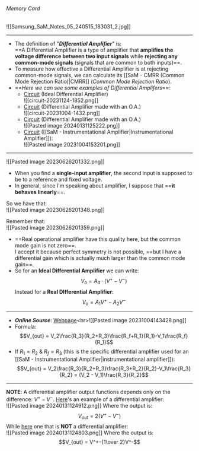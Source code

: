 ###### Memory Card
![[Samsung_SaM_Notes_05_240515_183031_2.jpg]]

---
- The definition of "***Differential Amplifier***" is:<br>==A Differential Amplifier is a type of amplifier that **amplifies the voltage difference between two input signals** while **rejecting any common-mode signals** (signals that are common to both inputs)==.
- To measure how effective a Differential Amplifier is at rejecting common-mode signals, we can calculate its [[SaM - CMRR (Common Mode Rejection Ratio)|CMRR]] (*Common Mode Rejection Ratio*).
- ==*Here we can see some examples of Differential Amplifers*==:
	- [Circuit](https://www.falstad.com/circuit/circuitjs.html?ctz=CQAgjCAMB0l3BWcMBMcUHYMGZIA4UA2ATmIxAUgoqoQFMBaMMAKAENwAWTkNPXzlT4h+YJEyRh48athDYWAJS48wxFCKpqNVKoOq6o0BEpW8UPPEItRb+uYZgmADgKH43vDBodQWAc09MDQsqXB5dFgAPEAxicAxCEGI5MDiQVQ0ANVYYvAgLJOIkC3jMkCyUaN5IVPz5YiSwPB5VfgBxNgBLADsAHQBnAHsAM0GAFwALOkGAQQBbZwAbLpGuugAnQb6AR0GFIA) (Ideal Differential Amplifier)<br>![[circuit-20231124-1852.png]]
	- [Circuit](https://www.falstad.com/circuit/circuitjs.html?ctz=CQAgjCAMB0l3BWcMBMcUHYMGZIA4UA2ATmIxAUgoqoQFMBaMMAKAEMQ09P8RcAWHt25gkTJGHjxw0SnDClShKSNnIpLAO5DwxFDrApukFgCcDe8Ed36qkuGZ0oUgw92eC78R104udAlDqJuaBvoGBXg7mvm58kK7WUSbagXFhvCYASlYiloSullRU-LRBxbIsOXEeIAV+nkGlfOVQlQAOfITuvNjd8YLY5VoDAf2+JgDmAQkBaMPTEbMR88Usi-0Rm6tQLAAefKKc-IR8uMfEIIkgWQAy+5yUyPpE+pJI11kAZg+EQ2AYU5YcAYS7XABqrAOhCQLiBlxcYKsIHBKBYQA) (Differential Amplifier made with an O.A.)<br>![[circuit-20231004-1432.png]]
	- [Circuit](https://www.falstad.com/circuit/circuitjs.html?ctz=CQAgjCAMB0l3BWcMBMcUHYMGZIA4UA2ATmIxAUgoqoQFMBaMMAKAEMQ09P8RcAWHt25gkTJGHjw+seClLE8eeP27ZkUlgHch4Yil1gU3SCwBOh-eGN6DVSXHO6UKQUe4vB9+E66dXugJQfD4WQX5BQd6OFn7uIW42VLiOOkHx4bymAErWIlaEblZUVPy0wSXQCCy58Z4ghf5ewWUgzZXVAA58hB682L0JfBXaQxGDfqYA5oGQghFoIzORc0PYiyUsy4OROxtQLAAefKKc-IR8uGfEbdYg2QAyR5yUyAZEBpJIifcAZs+EdRgDAXLDgDA3H4ANVYx0ISFcoJurkhdyhKBYQA) (Differential Amplifier made with an O.A.)<br>![[Pasted image 20240131125222.png]]
	- [Circuit](https://www.falstad.com/circuit/circuitjs.html?ctz=CQAgjCAMB0l3BWcMBMcUHYMGZIA4UA2ATmIxAUgoqoQFMBaMMAKAENwAWTkbBFECk5U+AvOCRMkYePEGxZpUrOzkBM2ey49mAoVV0hiEkFOSyqnaEuJo4YEqQSFqG+CwBK2oy+K+XVJa0UCEwCJ7e2ITifrzRoSDCgglhLABOgkmG+uC2IW7pmQZ5OZgCBu4ZpRh6SaL57gDukVHeZVAszWDcgjVFveWd3mAo4t06eZBD47m1xYNVWSO8aODLFXCFOfXYq-UbU827BsvHgvgdHGcoQokOgrdjkmDSFlQMMJykeITwhNhfLBgcQfaBfJzwYHgzijcyVXitQyce6GA5DbCI06rVFDZEuJH3G48Q53FxExKccTkknXOp7fgdI70gQYlz7Qqs3gMvFc8pwlgAc1JvOF2DwxI6AAcKVTbtxxLgeNhQoKZbxIDx5bxxSqgA) ([[SaM - Instrumentational Amplifier|Instrumentational Amplifier]]):<br>![[Pasted image 20231004153201.png]]

---

![[Pasted image 20230626201332.png]]
- When you find a **single-input amplifier**, the second input is supposed to be to a reference and fixed voltage.
- In general, since I'm speaking about amplifier, I suppose that ==**it behaves linearly**==. 

So we have that:<br>![[Pasted image 20230626201348.png]]

Remember that:<br>![[Pasted image 20230626201359.png]]
- ==Real operational amplifier have this quality here, but the common mode gain is not zero==.<br>I accept it because perfect symmetry is not possible, ==but I have a differential gain which is actually much larger than the common mode gain==. 
- So for an **Ideal Differential Amplifier** we can write:$$V_o = A_d\cdot(V^+-V^-)$$Instead for a **Real DIfferential Amplifier**:$$V_o = A_1{V^+} - A_2{V^-}$$
---

- ***Online Source***: [Webpage](https://www.electrical4u.com/differential-amplifier/#:~:text=A%20differential%20amplifier%20is%20an,difference%20between%20the%20two%20voltages.&text=From%20the%20formula%20above%2C%20you,the%20output%20voltage%20is%20suppressed.)<br>![[Pasted image 20231004143428.png]]
- Formula: $$V_{out} = V_2\frac{R_3}{R_2+R_3}\frac{R_f+R_1}{R_1}-V_1\frac{R_f}{R_1}$$
- If $R_1=R_2$ & $R_f=R_3$ (this is the specific differential amplifier used for an [[SaM - Instrumentational Amplifier|instrumentational amplifier]]):$$V_{out} = V_2\frac{R_3}{R_2+R_3}\frac{R_3+R_2}{R_2}-V_1\frac{R_3}{R_2} = (V_2 - V_1)\frac{R_3}{R_2}$$
---

**NOTE**: 
A differential amplifier output functions depends only on the difference: $V^+-V^-$.
[Here](https://www.falstad.com/circuit/circuitjs.html?ctz=CQAgjCAMB0l3BWcMBMcUHYMGZIA4UA2ATmIxAUgoqoQFMBaMMAKACcKAWTkTFEQgkK8M-KmHjsBQ3vhAZCeWUqpo4LAIbThKPEoVLdSpWCRMkE+HBAMYV7KWJ742BKTzExyKywDu2kX5BHTlIKWCQXB4EbkjIHnFJDgiogOw8BNl1AHM0jIDOayow-wNePRA8MB0KlD95RWUGwwqwgCUuHj4QTmIdUShBwpsvYugEFg7iMH5sNErCHjniodVBsYnc6f4jSrxVVqgWXJil+IoZuMyS8DBsHRQeZnuro-9n4VTmfNS63IlHj1rACeJxquspCDIvMoYUVmowhwocsQNtoStLDcobtsYCwlpkecPq8TGZTN4rOBoNgaShiDTsJwELSyBAwNSGZyuQyKeokZBAShAcShZkEVI0TiBV1DpipKIqL1hHg5j0+oM5RwVfxOKriLFdV5xVptRd+PropdSTZyZj4BRoI4nFY3O4eIRYFYvVY2V76qalZVVYajlrVQhdPJ5hGVBSpKaY0GgqEsmFcqbCHIM3i3qjYghLqR+AWdvULT09fnLu0o7RI4QBomVsNiOsoONJrW1cIGzr1c2qLGNiwgA)'s an example of a differential amplifier:<br>![[Pasted image 20240131124912.png]]
Where the output is: $$V_{out} = 2(V^+-V^-)$$
While [here](https://www.falstad.com/circuit/circuitjs.html?ctz=CQAgjCAMB0l3BWcMBMcUHYMGZIA4UA2ATmIxAUgoqoQFMBaMMAKACcKAWTkTFEQgkK8M-KmjjsBQ3vhAZCeWUqph4LAIbThKPEoVLdSpWCRMka+HBAMYVyKVJ5K6FJ1KFyq+ywDu2kX5BHTlIKWCQXB4EbkjIHm9JDgiogOw8BNlJAHM0jIDOayow-wNePRA8MB0KlD95RWUGwwqwgCUuHj4Qdx1RKAHCmzEBmAQWDuIwfmw0SsIeWeLB8VGoaHHcqf4jSrxxVqgWXJjF+IppuMyS8DBsHTdb+6uj-2Zn1OZ81LrctUfCt4AdVRlJ-os5uCekUsmEOFCliBtpE5okblDdhjHmEtAjzu9hKkTGZTMh7OBoNgqdg7tTCNTdOQwJTqay2dSyep4ZBHihHgTeNjOVJkZieV1DhI4fI5r1KrMesRhOIufL+JwFcRYhqRpYcWqLvwtdFLsSbKS9fAKNBHMQXHAMO5iHg7QJYPYPXAIJabngFXK-eqFdLAxRdDLaOG0VJQwhw6HCKFYccDYnjArCEKbsbDUjiPwEJc6v4czqkbFC2IJhGw0pPAWoyskWsxtXRFQ5fXFcqmypRhsWEA) one that is **NOT** a differential amplifier:<br>![[Pasted image 20240131124803.png]]
Where the output is:$$V_{out} = V^+-{1\over 2}V^-$$